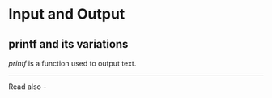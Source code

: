 # Input and Output

## printf and its variations

*printf* is a function used to output text. 



---
Read also - 